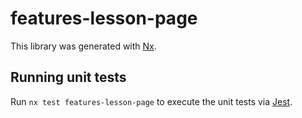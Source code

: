 # features-lesson-page

This library was generated with [Nx](https://nx.dev).

## Running unit tests

Run `nx test features-lesson-page` to execute the unit tests via [Jest](https://jestjs.io).
